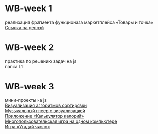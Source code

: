 # WB-week 1
реализация фрагмента функционала маркетплейса «Товары и точка» <br>
[Ссылка на деплой](https://ddgrgrv.github.io/wb-test/L0/index.html)

# WB-week 2
практика по решению задач на js <br>
папка L1

# WB-week 3
мини-проекты на js <br>
[Визуализация алгоритмов сортировки](https://ddgrgrv.github.io/wb-test/L2/algo/index.html) <br>
[Музыкальный плеер с визуализацией](https://ddgrgrv.github.io/wb-test/L2/audio/index.html) <br>
[Приложение «Калькулятор калорий»](https://ddgrgrv.github.io/wb-test/L2/calculator-kcal/index.html) <br>
[Многопользовательская игра на одном компьютере](https://ddgrgrv.github.io/wb-test/L2/cross-zero/src/index.html) <br>
[Игра «Угадай число»](https://ddgrgrv.github.io/wb-test/L2/quizz/index.html) <br>
